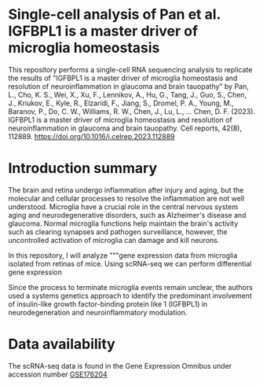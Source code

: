 # Single-cell analysis of Pan et al. IGFBPL1 is a master driver of microglia homeostasis
This repository performs a single-cell RNA sequencing analysis to replicate the results of "IGFBPL1 is a master driver of microglia homeostasis and resolution of neuroinflammation in glaucoma and brain tauopathy" by Pan, L., Cho, K. S., Wei, X., Xu, F., Lennikov, A., Hu, G., Tang, J., Guo, S., Chen, J., Kriukov, E., Kyle, R., Elzaridi, F., Jiang, S., Dromel, P. A., Young, M., Baranov, P., Do, C. W., Williams, R. W., Chen, J., Lu, L., … Chen, D. F. (2023). IGFBPL1 is a master driver of microglia homeostasis and resolution of neuroinflammation in glaucoma and brain tauopathy. Cell reports, 42(8), 112889. https://doi.org/10.1016/j.celrep.2023.112889

# Introduction summary
The brain and retina undergo inflammation after injury and aging, but the molecular and cellular processes to resolve the inflammation are not well understood. Microglia have a crucial role in the central nervous system aging and neurodegenerative disorders, such as Alzheimer's disease and glaucoma. Normal microglia functions help maintain the brain's activity such as clearing synapses and pathogen surveillance, however, the uncontrolled activation of microglia can damage and kill neurons. 

In this repository, I will analyze """gene expression data from microglia isolated from retinas of mice. Using scRNA-seq we can perform differential gene expression 




Since the process to terminate microglia events remain unclear, the authors used a systems genetics approach to identify the predominant involvement of insulin-like growth factor-binding protein like 1 (IGFBPL1) in neurodegeneration and neuroinflammatory modulation. 

# Data availability
The scRNA-seq data is found in the Gene Expression Omnibus under accession number [GSE176204](https://www.ncbi.nlm.nih.gov/geo/query/acc.cgi?acc=GSE176204) 

